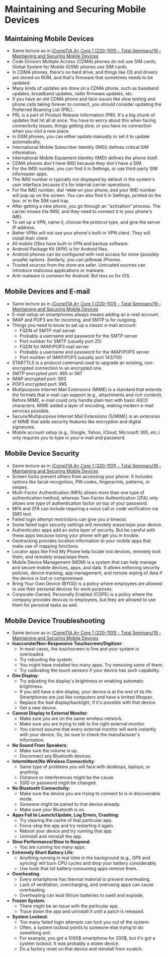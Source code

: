 # Maintaining and Securing Mobile Devices

## Maintaining Mobile Devices
- Same lecture as in [/CompTIA A+ Core 1 (220-1101) - Total Seminars/19 - Maintaining and Securing Mobile Devices](/CompTIA%20A+%20Core%201%20(220-1101)%20-%20Total%20Seminars/19%20-%20Maintaining%20and%20Securing%20Mobile%20Devices.md)
- Code Division Multiple Access (CDMA) phones do not use SIM cards; Global System for Mobile (GSM) phones use SIM cards.
- In CDMA phones, there's no hard drive, and things like OS and drivers are stored on ROM, and that's firmware that sometimes needs to be updated.
- Many kinds of updates are done on a CDMA phone, such as baseband updates, broadband updates, radio firmware updates, etc.
- If you have an old CDMA phone and face issues like slow texting and phone calls taking forever to connect, you should consider updating the Preferred Roaming List (PRL).
- PRL is a part of Product Release Information (PRI). It's a big chunk of updates that hit all at once. You have to worry about this when facing connectivity issues, things getting slow, or you have no connection when you visit a new place.
- In GSM phones, you can either update manually or set it to update automatically.
- International Mobile Subscriber Identity (IMSI) defines critical SIM information.
- International Mobile Equipment Identity (IMEI) defines the phone itself.
- CDMA phones don't have IMSI because they don't have a SIM.
- For the IMSI number, you can find it in Settings, or use third-party SIM info/reader apps.
- The IMSI number is typically not displayed by default in the system's user interface because it's for internal carrier operations.
- For the IMEI number, dial `*#06#` on your phone, and your IMEI number will pop up on the screen. You can also find it in Settings, printed on the box, or in the SIM card tray.
- After getting a new phone, you go through an "activation" process. The carrier knows the IMSI, and they need to connect it to your phone's IMEI.
- To set up a VPN, name it, choose the protocol type, and give the server IP address.
- Better VPNs will not use your phone's built-in VPN client. They will install their client.
- All mobile OSes have built-in VPN and backup software.
- Android Package Kit (APK) is for Android files.
- Android phones can be configured with root access for more (possibly unsafe) options. Similarly, you can jailbreak iPhones.
- Trusted sources from the store are safer. Untrusted sources can introduce malicious applications or malware.
- Anti-malware is common for Android. But less so for iOS.

## Mobile Devices and E-mail
- Same lecture as in [/CompTIA A+ Core 1 (220-1101) - Total Seminars/19 - Maintaining and Securing Mobile Devices](/CompTIA%20A+%20Core%201%20(220-1101)%20-%20Total%20Seminars/19%20-%20Maintaining%20and%20Securing%20Mobile%20Devices.md)
- E-mail setup on smartphones always means adding an e-mail account.
- IMAP and POP3 are for incoming, and SMTP is for outgoing.
- Things you need to know to set up a classic e-mail account:
	- FQDN of SMTP mail server
	- Probably a username and password for the SMTP server
	- Port number for SMTP (usually port 25)
	- FQDN for IMAP/POP3 mail server
	- Probably a username and password for the IMAP/POP3 server
	- Port number of IMAP/POP3 (usually port 143/110)
- STARTTLS is a protocol command used to upgrade an existing, non-encrypted connection to an encrypted one.
- SMTP encrypted port: 465 or 587
- IMAP encrypted port: 993
- POP3 encrypted port: 995
- Multipurpose Internet Mail Extensions (MIME) is a standard that extends the formats that e-mail can support (e.g., attachments and rich content). Before MIME, e-mail could only handle plain text with basic ASCII characters. MIME added a layer of encoding, making modern e-mail services possible.
- Secure/Multipurpose Internet Mail Extensions (S/MIME) is an extension of MIME that adds security features like encryption and digital signatures.
- Mobile account setup (e.g., Google, Yahoo, iCloud, Microsoft 365, etc.) only requires you to type in your e-mail and password.

## Mobile Device Security
- Same lecture as in [/CompTIA A+ Core 1 (220-1101) - Total Seminars/19 - Maintaining and Securing Mobile Devices](/CompTIA%20A+%20Core%201%20(220-1101)%20-%20Total%20Seminars/19%20-%20Maintaining%20and%20Securing%20Mobile%20Devices.md)
- Screen locks prevent others from accessing your phone. It includes options like facial recognition, PIN codes, fingerprints, patterns, or swipes.
- Multi-Factor Authentication (MFA) allows more than one type of authentication method, whereas Two-Factor Authentication (2FA) only allows one type of authentication factor on top of your password.
- MFA and 2FA can include requiring a voice call or code verification via SMS text.
- Failed login attempt restrictions can give you a timeout.
- Some failed login security settings will remotely erase/wipe your device.
- Authenticator apps add an extra layer of security. But be careful with these apps because losing your phone will get you in trouble.
- Geotracking provides location information to your mobile apps that make use of mapping functions.
- Locator apps like Find My Phone help locate lost devices, remotely lock them, and remotely erase/wipe them.
- Mobile Device Management (MDM) is a system that can help manage and secure mobile devices, apps, and data. It allows enforcing security policies, device tracking, app management, and remote wiping of data if the device is lost or compromised.
- Bring Your Own Device (BYOD) is a policy where employees are allowed to use their personal devices for work purposes.
- Corporate-Owned, Personally Enabled (COPE) is a policy where the company provides devices to employees, but they are allowed to use them for personal tasks as well.

## Mobile Device Troubleshooting
- Same lecture as in [/CompTIA A+ Core 1 (220-1101) - Total Seminars/19 - Maintaining and Securing Mobile Devices](/CompTIA%20A+%20Core%201%20(220-1101)%20-%20Total%20Seminars/19%20-%20Maintaining%20and%20Securing%20Mobile%20Devices.md)
- **Inaccurate/Non-Responsive Touchscreen/Digitizer**:
	- In most cases, the touchscreen is fine and your system is overloaded.
	- Try rebooting the system.
	- You might have installed too many apps. Try removing some of them.
	- Try calibrating the touch sensors if your device has such capability.
- **Dim Display**:
	- Try adjusting the display's brightness or enabling automatic brightness.
	- If you still have a dim display, your device is at the end of its life. Smartphones are just like computers and have a limited lifespan.
	- Replace the bad display/backlight, if it's possible with that device.
	- Get a new device.
- **Cannot Display to External Monitor**:
	- Make sure you are on the same wireless network.
	- Make sure you are trying to talk to the right external monitor.
	- You cannot assume that every external monitor will work instantly with your device. So, be sure to check the manufacturer's information.
- **No Sound From Speakers**:
	- Make sure the volume is up.
	- Disconnect any Bluetooth devices.
- **Intermittent/No Wireless Connectivity**:
	- Same type of problems you will face with desktops, laptops, or anything.
	- Distance or interferences might be the cause.
	- SSID or password might be changed.
- **No Bluetooth Connectivity**:
	- Make sure the device you are trying to connect to is in discoverable mode.
	- Someone might be paired to that device already.
	- Make sure your Bluetooth is on.
- **Apps Fail to Launch/Update, Log Errors, Crashing**:
	- Try clearing the cache of that particular app.
	- Force-stop the app and try restarting it again.
	- Reboot your device and try running that app.
	- Uninstall and reinstall the app.
- **Slow Performance/Slow to Respond**:
	- You are running too many apps.
- **Extremely Short Battery Life**:
	- Anything running in real-time in the background (e.g., GPS and syncing) will burn CPU cycles and drop your battery considerably.
	- Use tools that list battery-consuming apps remove them.
- **Overheating**:
	- Every smartphone has thermal material to prevent overheating.
	- Lack of ventilation, overcharging, and overusing apps can cause overheating.
	- Overheating can lead lithium batteries to swell and explode.
- **Frozen System**:
	- There might be an issue with the particular app.
	- Trace down the app and uninstall it until a patch is released.
- **System Lockout**:
	- Too many failed login attempts can lock you out of the system.
	- Often, a system lockout points to someone else trying to do something evil.
	- For example, you got a 1000$ smartphone for 200$, but it's got a system lockout. It was probably a stolen device.
	- Do a factory reset on that device and reinstall from scratch.